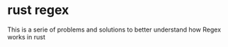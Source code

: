 # rust regex
This is a serie of problems and solutions to better understand how Regex works in rust
